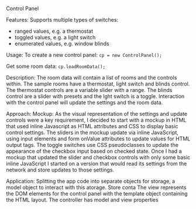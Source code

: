 Control Panel

Features:
Supports multiple types of switches:
- ranged values, e.g. a thermostat
- toggled values, e.g. a light switch
- enumerated values, e.g. window blinds

Usage:
To create a new control panel:
`cp = new ControlPanel();`

Get some room data:
`cp.loadRoomData();`

Description:
The room data will contain a list of rooms and the controls within.
The sample rooms have a thermostat, light switch and blinds control.
The thermostat controls are a variable slider with a range.
The blinds control are a slider with presets and the lght switch is a toggle.
Interaction with the control panel will update the settings and the room data.

Approach:
Mockup:
As the visual representation of the settings and update controls were a key requirement, I decided to start with a mockup in HTML that used inline Javascript as HTML attributes and CSS to display basic control settings.
The sliders in the mockup update via inline JavaScript, using input elements and form onValue attributes to update values for HTML output tags.
The toggle switches use CSS pseudoclasses to update the appearance of the checkbox input based on checked state.
Once I had a mockup that updated the slider and checkbox controls with only some basic inline JavaScript I started on a version that would read its settings from the network and store updates to those settings.

Application:
Splitting the app code into separate objects for storage, a model object to interact with this atorage.
Store conta
The view represents the DOM elements for the control panel with the template object containing the HTML layout.
The controller has model and view properties
